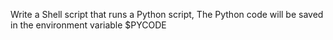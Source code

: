 Write a Shell script that runs a Python script, The Python code will be saved in the environment variable $PYCODE
